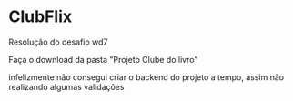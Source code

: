 # ClubFlix
Resolução do desafio wd7

Faça o download da pasta "Projeto Clube do livro"

infelizmente não consegui criar o backend do projeto a tempo, assim não realizando algumas validações

